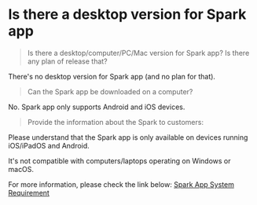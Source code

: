 # Is there a desktop version for Spark app
> Is there a desktop/computer/PC/Mac version for Spark app? Is there any plan of release that?

There's no desktop version for Spark app (and no plan for that).

> Can the Spark app be downloaded on a computer?

No. Spark app only supports Android and iOS devices.


> Provide the information about the Spark to customers:

Please understand that the Spark app is only available on devices running iOS/iPadOS and Android.

It's not compatible with computers/laptops operating on Windows or macOS.

For more information, please check the link below:
[Spark App System Requirement](https://help.positivegrid.com/hc/en-us/articles/8140246828685-Spark-App-System-Requirement?source=search&auth_token=eyJhbGciOiJIUzI1NiJ9.eyJhY2NvdW50X2lkIjo0MzY4NjMsInVzZXJfaWQiOjIxNjg2MjI4MTkzNjc3LCJ0aWNrZXRfaWQiOjQ2Nzc3NywiY2hhbm5lbF9pZCI6NjMsInR5cGUiOiJTRUFSQ0giLCJleHAiOjE3MDU4MDcxNjd9.cE0P7eFKsukv97cTOs5Qp6GYthgSgUxwtTjpgiyHkb8)